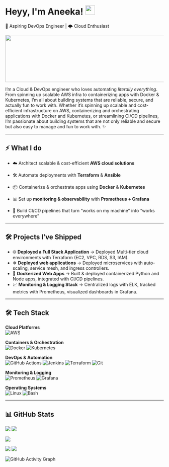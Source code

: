 



# Heyy, I'm Aneeka! <img src="https://media.giphy.com/media/hvRJCLFzcasrR4ia7z/giphy.gif" width="30px">

🚀 Aspiring DevOps Engineer | 🌩️ Cloud Enthusiast  

<img src="https://media2.giphy.com/media/v1.Y2lkPTc5MGI3NjExaHNpZnpiempxdzlsYjE1YzJzZzZ3a2F1MGFuZ2xuZWc4cXl1MnpidSZlcD12MV9pbnRlcm5hbF9naWZfYnlfaWQmY3Q9Zw/ko7twHhomhk8E/giphy.gif" width="1050px" height="150px" />

I’m a Cloud & DevOps engineer who loves automating *literally everything*. From spinning up scalable AWS infra to containerizing apps with Docker & Kubernetes, I’m all about building systems that are reliable, secure, and actually fun to work with. Whether it’s spinning up scalable and cost-efficient infrastructure on AWS, containerizing and orchestrating applications with Docker and Kubernetes, or streamlining CI/CD pipelines, I’m passionate about building systems that are not only reliable and secure but also easy to manage and fun to work with. ✨

---

## ⚡️ What I do

- ☁️ Architect scalable & cost-efficient **AWS cloud solutions**
  
- 🛠️ Automate deployments with **Terraform** & **Ansible**
  
- 📦 Containerize & orchestrate apps using **Docker** & **Kubernetes**
 
- 📊 Set up **monitoring & observability** with **Prometheus + Grafana**
 
- 🚀 Build CI/CD pipelines that turn “works on my machine” into “works everywhere”  

---

## 🛠️ Projects I’ve Shipped

- 🌐 **Deployed a Full Stack Application** → Deployed Multi-tier cloud environments with Terraform (EC2, VPC, RDS, S3, IAM).  
- ☸️ **Deployed web applications** → Deployed microservices with auto-scaling, service mesh, and ingress controllers.  
- 🐳 **Dockerized Web Apps** → Built & deployed containerized Python and Node apps, integrated with CI/CD pipelines.  
- 📈 **Monitoring & Logging Stack** → Centralized logs with ELK, tracked metrics with Prometheus, visualized dashboards in Grafana.  

---

## 🛠 Tech Stack  

**Cloud Platforms**  
![AWS](https://img.shields.io/badge/AWS-232F3E?style=for-the-badge&logo=amazon-aws&logoColor=white)  

**Containers & Orchestration**  
![Docker](https://img.shields.io/badge/Docker-2496ED?style=for-the-badge&logo=docker&logoColor=white)
![Kubernetes](https://img.shields.io/badge/Kubernetes-326CE5?style=for-the-badge&logo=kubernetes&logoColor=white)  

**DevOps & Automation**  
![GitHub Actions](https://img.shields.io/badge/GitHub_Actions-2088FF?style=for-the-badge&logo=github-actions&logoColor=white)
![Jenkins](https://img.shields.io/badge/Jenkins-D24939?style=for-the-badge&logo=jenkins&logoColor=white)
![Terraform](https://img.shields.io/badge/Terraform-7B42BC?style=for-the-badge&logo=terraform&logoColor=white)
![Git](https://img.shields.io/badge/Git-F05032?style=for-the-badge&logo=git&logoColor=white)  

**Monitoring & Logging**  
![Prometheus](https://img.shields.io/badge/Prometheus-E6522C?style=for-the-badge&logo=prometheus&logoColor=white)
![Grafana](https://img.shields.io/badge/Grafana-F46800?style=for-the-badge&logo=grafana&logoColor=white)  

**Operating Systems**  
![Linux](https://img.shields.io/badge/Linux-FCC624?style=for-the-badge&logo=linux&logoColor=black)
![Bash](https://img.shields.io/badge/Bash-4EAA25?style=for-the-badge&logo=gnubash&logoColor=white)

---
## 📊 GitHub Stats  

![](http://github-profile-summary-cards.vercel.app/api/cards/repos-per-language?username=AneekaSA&theme=tokyonight) 
![](http://github-profile-summary-cards.vercel.app/api/cards/most-commit-language?username=AneekaSA&theme=tokyonight)

![](http://github-profile-summary-cards.vercel.app/api/cards/profile-details?username=AneekaSA&theme=tokyonight)

![](http://github-profile-summary-cards.vercel.app/api/cards/stats?username=AneekaSA&theme=tokyonight) 
![](http://github-profile-summary-cards.vercel.app/api/cards/productive-time?username=AneekaSA&theme=tokyonight&utcOffset=5.5)






![GitHub Activity Graph](https://github-readme-activity-graph.vercel.app/graph?username=AneekaSA&theme=dracula)
